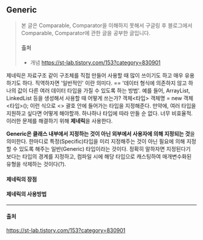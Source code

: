 ## Generic

> 본 글은 Comparable, Comparator을 이해하지 못해서 구글링 후 블로그에서 Comparable, Comparator에 관한 글을 공부한 글입니다. 
>
> #### 출처
>
> - 개념
>   https://st-lab.tistory.com/153?category=830901

제네릭은 자료구조 같이 구조체를 직접 만들어 사용할 때 많이 쓰이기도 하고 매우 유용하기도 하다. 직역하자면 '일반적인' 이란 의미다. == '데이터 형식에 의존하지 않고 하나의 값이 다른 여러 데이터 타입을 가질 수 있도록 하는 방법'.
예를 들어, ArrayList, LinkedList 등을 생성해서 사용할 때 어떻게 쓰는가?
객체<타입> 객체명 = new 객체<타입>();
이런 식으로 <> 괄호 안에 들어가는 타입을 지정해준다.
만약에, 여러 타입을 지원하고 싶다면 어떻게 해야할까. 하나하나 타입에 따라 만들 순 없다. 너무 비효율적. 이러한 문제를 해결하기 위해 **제네릭**을 사용한다.

**Generic은 클래스 내부에서 지정하는 것이 아닌 외부에서 사용자에 의해 지정되는 것**을 의미한다. 한마디로 특정(Specific)타입을 미리 지정해주는 것이 아닌 필요에 의해 지정할 수 있도록 해주는 일반(Generic) 타입이라는 것이다. 정확히 말하자면 지정된다기 보다는 타입의 경계를 지정하고, 컴파일 시에 해당 타입으로 캐스팅하여 매개변수화된 유형을 삭제하는 것이다(?). 


#### 제네릭의 장점


#### 제네릭의 사용방법









---

#### 출처

https://st-lab.tistory.com/153?category=830901